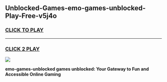 
## Unblocked-Games-emo-games-unblocked-Play-Free-v5j4o
<h3>
<a href="https://premium76.site?title=emo-games-unblocked&ref=20M">CLICK TO PLAY</a></h3>
<hr>

<h3>
<a href="https://premium76.site?title=emo-games-unblocked&ref=20M">CLICK 2 PLAY</a>
  
</h3>

<a href="https://premium76.site?title=emo-games-unblocked&ref=19M"><img src="https://clearcache.store/games.png"></a>


**emo-games-unblocked games unblocked: Your Gateway to Fun and Accessible Online Gaming**
